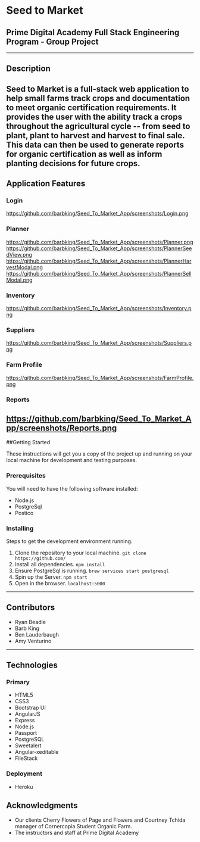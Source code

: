 # Seed to Market
## Prime Digital Academy Full Stack Engineering Program - Group Project
--------------------------------------------------------------------------------
## Description
Seed to Market is a full-stack web application to help small farms track crops and documentation to meet organic certification requirements.  It provides the user with the ability track a crops throughout the agricultural cycle -- from seed to plant, plant to harvest and harvest to final sale.  This data can then be used to generate reports for organic certification as well as inform planting decisions for future crops.
--------------------------------------------------------------------------------
## Application Features
### Login
https://github.com/barbking/Seed_To_Market_App/screenshots/Login.png
### Planner
https://github.com/barbking/Seed_To_Market_App/screenshots/Planner.png
https://github.com/barbking/Seed_To_Market_App/screenshots/PlannerSeedView.png
https://github.com/barbking/Seed_To_Market_App/screenshots/PlannerHarvestModal.png
https://github.com/barbking/Seed_To_Market_App/screenshots/PlannerSellModal.png
### Inventory
https://github.com/barbking/Seed_To_Market_App/screenshots/Inventory.png
### Suppliers
https://github.com/barbking/Seed_To_Market_App/screenshots/Suppliers.png
### Farm Profile
https://github.com/barbking/Seed_To_Market_App/screenshots/FarmProfile.png
### Reports
https://github.com/barbking/Seed_To_Market_App/screenshots/Reports.png
---------------------------------------------------------------------------------
##Getting Started

These instructions will get you a copy of the project up and running on your local machine for development and testing purposes.

### Prerequisites
You will need to have the following software installed:
* Node.js
* PostgreSql
* Postico

### Installing
Steps to get the development environment running.
1. Clone the repository to your local machine.
```git clone https://github.com/```
2. Install all dependencies.
```npm install```
3. Ensure PostgreSql is running.
```brew services start postgresql```
4. Spin up the Server.
```npm start```
5. Open in the browser.
```localhost:5000```

--------------------------------------------------------------------------------
## Contributors
* Ryan Beadie
* Barb King
* Ben Lauderbaugh
* Amy Venturino
--------------------------------------------------------------------------------
## Technologies
### Primary
* HTML5
* CSS3
* Bootstrap UI
* AngularJS
* Express
* Node.js
* Passport
* PostgreSQL
* Sweetalert
* Angular-xeditable
* FileStack
### Deployment
* Heroku

## Acknowledgments
* Our clients Cherry Flowers of Page and Flowers and Courtney Tchida manager of Cornercopia Student Organic Farm.
* The instructors and staff at Prime Digital Academy
